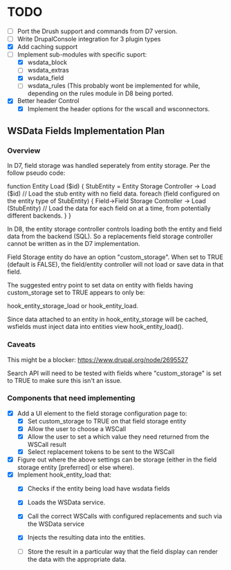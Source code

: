 # TODO

- [ ] Port the Drush support and commands from D7 version.
- [ ] Write DrupalConsole integration for 3 plugin types
- [x] Add caching support
- [ ] Implement sub-modules with specific suport:
  - [x] wsdata_block
  - [ ] wsdata_extras 
  - [x] wsdata_field
  - [ ] wsdata_rules (This probably wont be implemented for while, depending on the rules module in D8 being ported. 
- [x] Better header Control
  - [x] Implement the header options for the wscall and wsconnectors.

## WSData Fields Implementation Plan

### Overview

In D7, field storage was handled seperately from entity storage. Per the follow pseudo code:

function Entity Load ($id) {
  StubEntity = Entity Storage Controller -> Load ($id)  // Load the stub entity with no field data.
  foreach (field configured on the entity type of StubEntity) {
    Field->Field Storage Controller -> Load (StubEntity) // Load the data for each field on at a time, from potentially different backends.
  }
}

In D8, the entity storage controller controls loading both the entity and field data from the backend (SQL).
So a replacements field storage controller cannot be written as in the D7 implementation.

Field Storage entity do have an option "custom_storage".  When set to TRUE (default is FALSE), the field/entity controller will not load or save data in that field.

The suggested entry point to set data on entity with fields having custom_storage set to TRUE appears to only be:

hook_entity_storage_load or hook_entity_load.

Since data attached to an entity in hook_entity_storage will be cached, wsfields must inject data into entities view hook_entity_load().

### Caveats

This might be a blocker: https://www.drupal.org/node/2695527

Search API will need to be tested with fields where "custom_storage" is set to TRUE to make sure this isn't an issue.

### Components that need implementing

- [x] Add a UI element to the field storage configuration page to:
  - [x] Set custom_storage to TRUE on that field storage entity
  - [x] Allow the user to choose a WSCall
  - [x] Allow the user to set a which value they need returned from the WSCall result
  - [x] Select replacement tokens to be sent to the WSCall
- [x] Figure out where the above settings can be storage (either in the field storage entity [preferred] or else where).
- [x] Implement hook_entity_load that:
  - [x] Checks if the entity being load have wsdata fields
  - [x] Loads the WSData service.
  - [x] Call the correct WSCalls with configured replacements and such via the WSData service
  - [x] Injects the resulting data into the entities.
  - [ ] Store the result in a particular way that the field display can render the data with the appropriate data.

